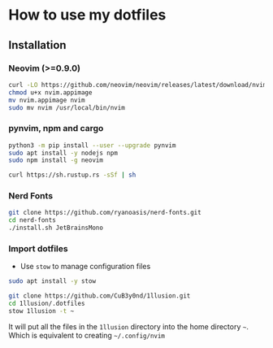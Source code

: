 # How to use my dotfiles

## Installation

### Neovim (>=0.9.0)

```bash
curl -LO https://github.com/neovim/neovim/releases/latest/download/nvim.appimage
chmod u+x nvim.appimage
mv nvim.appimage nvim
sudo mv nvim /usr/local/bin/nvim
```

### pynvim, npm and cargo

```bash
python3 -m pip install --user --upgrade pynvim
sudo apt install -y nodejs npm
sudo npm install -g neovim

curl https://sh.rustup.rs -sSf | sh
```

### Nerd Fonts

```bash
git clone https://github.com/ryanoasis/nerd-fonts.git
cd nerd-fonts
./install.sh JetBrainsMono
```

### Import dotfiles

- Use `stow` to manage configuration files

```bash
sudo apt install -y stow
```

```bash
git clone https://github.com/CuB3y0nd/1llusion.git
cd 1llusion/.dotfiles
stow 1llusion -t ~
```

It will put all the files in the `1llusion` directory into the home directory `~`. Which is equivalent to creating `~/.config/nvim`
